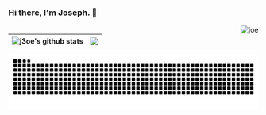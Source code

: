 ### Hi there, I'm Joseph. 👋
<img align="right" src="https://komarev.com/ghpvc/?username=j3oe" alt="joe" />



| <img align="center" src="https://github-readme-stats-p41f.vercel.app/api?username=j3oe&show_icons=true&include_all_commits=true&theme=transparent&hide_border=true" alt="j3oe's github stats" /> | <img align="center" src="https://github-readme-stats-p41f.vercel.app/api/top-langs/?username=j3oe&layout=compact&theme=transparent&hide_border=true" /> |
| ------------- | ------------- |


<picture>
  <source media="(prefers-color-scheme: dark)" srcset="https://raw.githubusercontent.com/j3oe/j3oe/output/github-contribution-grid-snake-dark.svg">
  <source media="(prefers-color-scheme: light)" srcset="https://raw.githubusercontent.com/j3oe/j3oe/output/github-contribution-grid-snake.svg">
  <img alt="github contribution grid snake animation" src="https://raw.githubusercontent.com/j3oe/j3oe/output/github-contribution-grid-snake.svg">
</picture>
